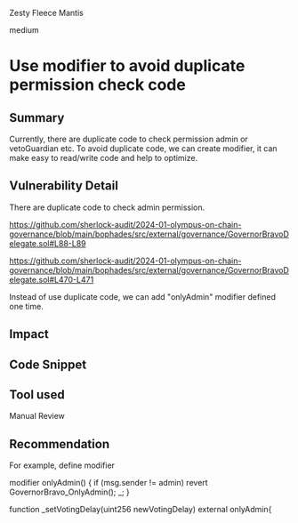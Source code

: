 Zesty Fleece Mantis

medium

# Use modifier to avoid duplicate permission check code

## Summary
Currently, there are duplicate code to check permission admin or vetoGuardian etc. To avoid duplicate code, we can create modifier, it can make easy to read/write code and help to optimize.

## Vulnerability Detail

There are duplicate code to check admin permission.

https://github.com/sherlock-audit/2024-01-olympus-on-chain-governance/blob/main/bophades/src/external/governance/GovernorBravoDelegate.sol#L88-L89

https://github.com/sherlock-audit/2024-01-olympus-on-chain-governance/blob/main/bophades/src/external/governance/GovernorBravoDelegate.sol#L470-L471

Instead of use duplicate code, we can add "onlyAdmin" modifier defined one time.


## Impact

## Code Snippet

## Tool used

Manual Review

## Recommendation

For example, define modifier

modifier onlyAdmin() {
    if (msg.sender != admin) revert GovernorBravo_OnlyAdmin();
        _;
 }

function _setVotingDelay(uint256 newVotingDelay) external  onlyAdmin{
